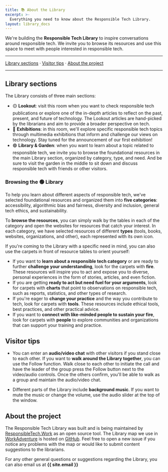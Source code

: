 ```yaml
---
title: 📚 About the Library
excerpt: >-
  Everything you need to know about the Responsible Tech Library.
layout: library_docs
---
```


We're building the **Responsible Tech Library** to inspire conversations around responsible tech. We invite you to browse its resources and use this space to meet with people interested in responsible tech.

***

[Library sections](#library-sections) · [Visitor tips](#visitor-tips) · [About the project](#about-the-project) 

***


## Library sections
The Library consists of three main sections:
- 🟡 **Lookout**: visit this room when you want to check responsible tech publications or explore one of the in-depth articles to reflect on the past, present, and future of technology. The Lookout articles are hand-picked by the librarians and aim to provide a broader perspective on tech. 
- 🔵 **Exhibitions**: in this room, we'll explore specific responsible tech topics through multimedia exhibitions that inform and challenge our views on technology. Stay tuned for the announcement of our first exhibition!
- 🟢 **Library & Garden**: when you want to learn about a topic related to responsible tech, we invite you to browse the foundational resources in the main Library section, organized by category, type, and need. And be sure to visit the garden in the middle to sit down and discuss responsible tech with friends or other visitors. 

### Browsing the 🟢 Library
To help you learn about different aspects of responsible tech, we've selected foundational resources and organized them into **five categories**: accessibility, algorithmic bias and fairness, diversity and inclusion, general tech ethics, and sustainability.

To **browse the resources**, you can simply walk by the tables in each of the category and open the websites for resources that catch your interest. In each category, we have selected resources of different **types** (tools, books, websites, organizations, and other), each represented with its own icon. 

If you're coming to the Library with a specific need in mind, you can also use the carpets in front of resource tables to orient yourself:
- If you want to **learn about a responsible tech category** or are ready to further **challenge your understanding**, look for the carpets with **fire**. These resources will inspire you to act and expose you to diverse, personal experiences in the form of stories, articles, and even fiction.  
- If you are getting **ready to act but need fuel for your arguments**, look for carpets with **charts** that point to observations on responsible tech, such as reports, statistics, and other types of research. 
- If you're eager to **change your practice** and the way you contribute to tech, look for carpets with **tools**. These resources include ethical tools, best practices, and other practical advice.
- If you want to **connect with like-minded people to sustain your fire**, look for carpets with **people** to explore communities and organizations that can support your training and practice.

## Visitor tips
- You can enter an **audio/video chat** with other visitors if you stand close to each other. If you want to **walk around the Library together**, you can use the Follow function. Walk close to each other to initiate the call and have the leader of the group press the Follow button next to the video/audio controls. Once the others confirm, you'll be able to walk as a group and maintain the audio/video chat. 

- Different parts of the Library include **background music**. If you want to mute the music or change the volume, use the audio slider at the top of the window.

## About the project
The Responsible Tech Library was built and is being maintained by [ResponsibleTech.Work](https://responsibletech.work/) as an open source tool. The Library map we use in [WorkAdventure](https://workadventu.re/) is hosted on [GitHub](https://github.com/ResponsibleTechWork/RespTechLibrary). Feel free to open a new issue if you notice any problems with the map or would like to submit content suggestions to the librarians.

For any other general questions or suggestions regarding the Library, you can also email us at **{{ site.email }}**
